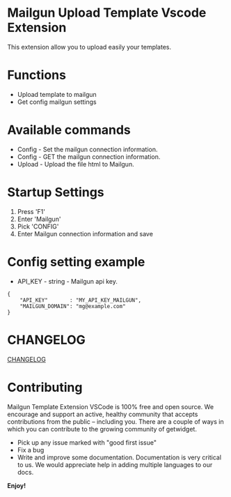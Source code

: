 # Mailgun Upload Template Vscode Extension

This extension allow you to upload easily your templates.

# Functions
- Upload template to mailgun 
- Get config mailgun settings

# Available commands
- Config - Set the mailgun connection information.
- Config - GET the mailgun connection information.
- Upload - Upload the file html to Mailgun.

# Startup Settings
1. Press 'F1'
2. Enter 'Mailgun'
3. Pick 'CONFIG'
4. Enter Mailgun connection information and save

# Config setting example

* API_KEY - string - Mailgun api key.

```
{
    "API_KEY"       : "MY_API_KEY_MAILGUN",
    "MAILGUN_DOMAIN": "mg@example.com"
}
```

# CHANGELOG 

[CHANGELOG](https://github.com/Allan-Nava/Mailgun-Template-Extension-VSCode/blob/master/CHANGELOG.md)


# Contributing

Mailgun Template Extension VSCode is 100% free and open source. We encourage and support an active, healthy community that accepts contributions from the public – including you. There are a couple of ways in which you can contribute to the growing community of getwidget.

- Pick up any issue marked with "good first issue"
- Fix a bug
- Write and improve some documentation. Documentation is very critical to us. We would appreciate help in adding multiple languages to our docs.

**Enjoy!**
